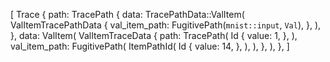[
    Trace {
        path: TracePath {
            data: TracePathData::ValItem(
                ValItemTracePathData {
                    val_item_path: FugitivePath(`mnist::input`, `Val`),
                },
            ),
        },
        data: ValItem(
            ValItemTraceData {
                path: TracePath(
                    Id {
                        value: 1,
                    },
                ),
                val_item_path: FugitivePath(
                    ItemPathId(
                        Id {
                            value: 14,
                        },
                    ),
                ),
            },
        ),
    },
]
